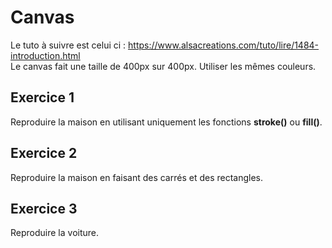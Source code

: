 # Canvas
Le tuto à suivre est celui ci : https://www.alsacreations.com/tuto/lire/1484-introduction.html  
Le canvas fait une taille de 400px sur 400px. Utiliser les mêmes couleurs.

## Exercice 1
Reproduire la maison en utilisant uniquement les fonctions **stroke()** ou **fill()**.

## Exercice 2
Reproduire la maison en faisant des carrés et des rectangles.

## Exercice 3
Reproduire la voiture.
